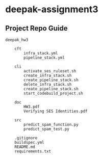 # deepak-assignment3



## Project Repo Guide

    deepak_hw3

        cft
            infra_stack.yml
            pipeline_stack.yml            

        cli
            activate_ses_ruleset.sh
            create_infra_stack.sh
            create_pipeline_stack.sh
            delete_infra_stack.sh
            create_pipeline_stack.sh
            start_codebuild_project.sh

        doc
            HW3.pdf
            Verifying SES Identities.pdf

        src
            predict_spam_function.py
            predict_spam_test.py

        .gitignore
        buildspec.yml
        README.md
        requirements.txt